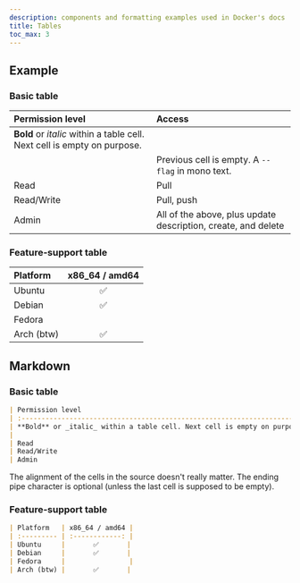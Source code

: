 ```yaml
---
description: components and formatting examples used in Docker's docs
title: Tables
toc_max: 3
---
```


## Example

### Basic table

| Permission level                                                         | Access                                                        |
| :----------------------------------------------------------------------- | :------------------------------------------------------------ |
| **Bold** or _italic_ within a table cell. Next cell is empty on purpose. |                                                               |
|                                                                          | Previous cell is empty. A `--flag` in mono text.              |
| Read                                                                     | Pull                                                          |
| Read/Write                                                               | Pull, push                                                    |
| Admin                                                                    | All of the above, plus update description, create, and delete |

### Feature-support table

| Platform   | x86_64 / amd64 |
| :--------- | :------------: |
| Ubuntu     |       ✅       |
| Debian     |       ✅       |
| Fedora     |                |
| Arch (btw) |       ✅       |

## Markdown

### Basic table

```md
| Permission level                                                         | Access                                                        |
| :----------------------------------------------------------------------- | :------------------------------------------------------------ |
| **Bold** or _italic_ within a table cell. Next cell is empty on purpose. |                                                               |
|                                                                          | Previous cell is empty. A `--flag` in mono text.              |
| Read                                                                     | Pull                                                          |
| Read/Write                                                               | Pull, push                                                    |
| Admin                                                                    | All of the above, plus update description, create, and delete |
```

The alignment of the cells in the source doesn't really matter. The ending pipe
character is optional (unless the last cell is supposed to be empty).

### Feature-support table

```md
| Platform   | x86_64 / amd64 |
| :--------- | :------------: |
| Ubuntu     |       ✅       |
| Debian     |       ✅       |
| Fedora     |                |
| Arch (btw) |       ✅       |
```
